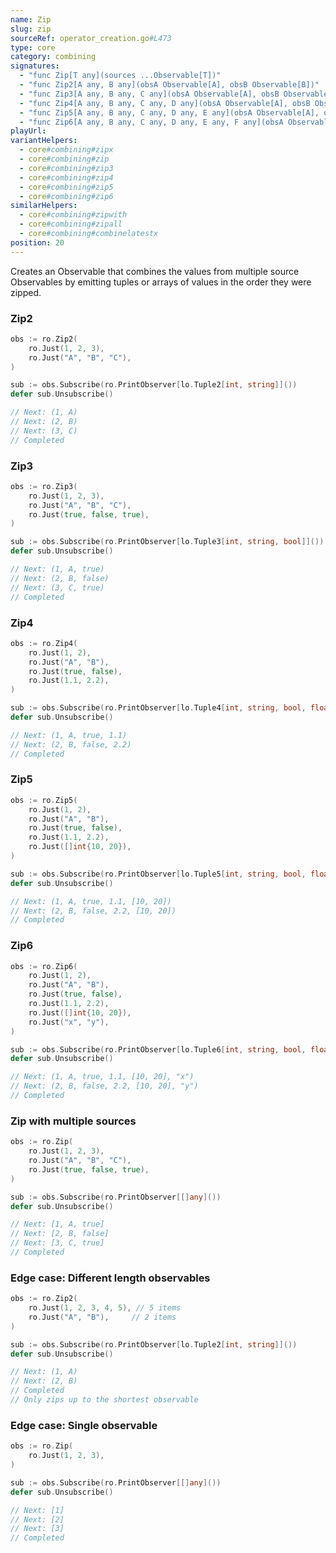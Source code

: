 ```yaml
---
name: Zip
slug: zip
sourceRef: operator_creation.go#L473
type: core
category: combining
signatures:
  - "func Zip[T any](sources ...Observable[T])"
  - "func Zip2[A any, B any](obsA Observable[A], obsB Observable[B])"
  - "func Zip3[A any, B any, C any](obsA Observable[A], obsB Observable[B], obsC Observable[C])"
  - "func Zip4[A any, B any, C any, D any](obsA Observable[A], obsB Observable[B], obsC Observable[C], obsD Observable[D])"
  - "func Zip5[A any, B any, C any, D any, E any](obsA Observable[A], obsB Observable[B], obsC Observable[C], obsD Observable[D], obsE Observable[E])"
  - "func Zip6[A any, B any, C any, D any, E any, F any](obsA Observable[A], obsB Observable[B], obsC Observable[C], obsD Observable[D], obsE Observable[E], obsF Observable[F])"
playUrl:
variantHelpers:
  - core#combining#zipx
  - core#combining#zip
  - core#combining#zip3
  - core#combining#zip4
  - core#combining#zip5
  - core#combining#zip6
similarHelpers:
  - core#combining#zipwith
  - core#combining#zipall
  - core#combining#combinelatestx
position: 20
---
```


Creates an Observable that combines the values from multiple source Observables by emitting tuples or arrays of values in the order they were zipped.

### Zip2

```go
obs := ro.Zip2(
    ro.Just(1, 2, 3),
    ro.Just("A", "B", "C"),
)

sub := obs.Subscribe(ro.PrintObserver[lo.Tuple2[int, string]]())
defer sub.Unsubscribe()

// Next: (1, A)
// Next: (2, B)
// Next: (3, C)
// Completed
```

### Zip3

```go
obs := ro.Zip3(
    ro.Just(1, 2, 3),
    ro.Just("A", "B", "C"),
    ro.Just(true, false, true),
)

sub := obs.Subscribe(ro.PrintObserver[lo.Tuple3[int, string, bool]]())
defer sub.Unsubscribe()

// Next: (1, A, true)
// Next: (2, B, false)
// Next: (3, C, true)
// Completed
```

### Zip4

```go
obs := ro.Zip4(
    ro.Just(1, 2),
    ro.Just("A", "B"),
    ro.Just(true, false),
    ro.Just(1.1, 2.2),
)

sub := obs.Subscribe(ro.PrintObserver[lo.Tuple4[int, string, bool, float64]]())
defer sub.Unsubscribe()

// Next: (1, A, true, 1.1)
// Next: (2, B, false, 2.2)
// Completed
```

### Zip5

```go
obs := ro.Zip5(
    ro.Just(1, 2),
    ro.Just("A", "B"),
    ro.Just(true, false),
    ro.Just(1.1, 2.2),
    ro.Just([]int{10, 20}),
)

sub := obs.Subscribe(ro.PrintObserver[lo.Tuple5[int, string, bool, float64, []int]]())
defer sub.Unsubscribe()

// Next: (1, A, true, 1.1, [10, 20])
// Next: (2, B, false, 2.2, [10, 20])
// Completed
```

### Zip6

```go
obs := ro.Zip6(
    ro.Just(1, 2),
    ro.Just("A", "B"),
    ro.Just(true, false),
    ro.Just(1.1, 2.2),
    ro.Just([]int{10, 20}),
    ro.Just("x", "y"),
)

sub := obs.Subscribe(ro.PrintObserver[lo.Tuple6[int, string, bool, float64, []int, string]]())
defer sub.Unsubscribe()

// Next: (1, A, true, 1.1, [10, 20], "x")
// Next: (2, B, false, 2.2, [10, 20], "y")
// Completed
```

### Zip with multiple sources

```go
obs := ro.Zip(
    ro.Just(1, 2, 3),
    ro.Just("A", "B", "C"),
    ro.Just(true, false, true),
)

sub := obs.Subscribe(ro.PrintObserver[[]any]())
defer sub.Unsubscribe()

// Next: [1, A, true]
// Next: [2, B, false]
// Next: [3, C, true]
// Completed
```

### Edge case: Different length observables

```go
obs := ro.Zip2(
    ro.Just(1, 2, 3, 4, 5), // 5 items
    ro.Just("A", "B"),     // 2 items
)

sub := obs.Subscribe(ro.PrintObserver[lo.Tuple2[int, string]]())
defer sub.Unsubscribe()

// Next: (1, A)
// Next: (2, B)
// Completed
// Only zips up to the shortest observable
```

### Edge case: Single observable

```go
obs := ro.Zip(
    ro.Just(1, 2, 3),
)

sub := obs.Subscribe(ro.PrintObserver[[]any]())
defer sub.Unsubscribe()

// Next: [1]
// Next: [2]
// Next: [3]
// Completed
```